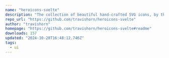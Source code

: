 ```yaml
---
name: "heroicons-svelte"
description: "The collection of beautiful hand-crafted SVG icons, by the makers of Tailwind CSS, packaged for Svelte apps."
repo_url: "https://github.com/travishorn/heroicons-svelte"
author: "travishorn"
homepage: "https://github.com/travishorn/heroicons-svelte#readme"
downloads: 157
updated: "2024-10-28T16:48:12.746Z"
tags: 
  - ui
---
```

